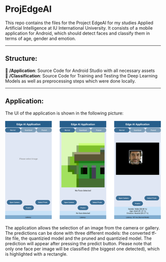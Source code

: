 # ProjEdgeAI
This repo contains the files for the Project EdgeAI for my studies Applied Artificial Intelligence at IU International University. It consists of a mobile application for Android, which should detect faces and classify them in terms of age, gender and emotion.

---

## Structure:
📂 **/Application**: Source Code for Android Studio with all necessary assets<br>
📂 **/Classification**: Source Code for Training and Testing the Deep Learning Models as well as preprocessing steps which were done locally.

---

## Application:

The UI of the application is shown in the following picture:<br>
 <br>
![UI of the Application](ui.png)
<br> 
<br>The application allows the selection of an image from the camera or gallery. The predictions can be done with three different models: the converted tf-lite file, the quantizied model and the pruned and quantizied model. The prediction will appear after pressing the predict button. 
Please note that only one face per image will be classified (the biggest one detected), which is highlighted with a rectangle. 
